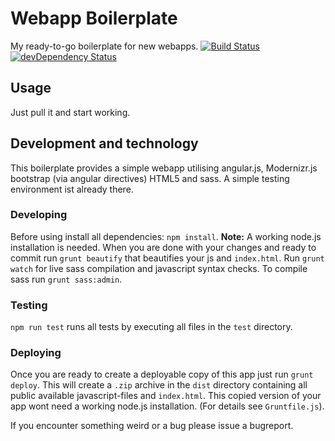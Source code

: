 Webapp Boilerplate
==================

My ready-to-go boilerplate for new webapps.
[![Build Status](https://travis-ci.org/ChristianSch/webapp-boilerplate.svg?branch=master)](https://travis-ci.org/ChristianSch/webapp-boilerplate)
[![devDependency Status](https://david-dm.org/ChristianSch/webapp-boilerplate/dev-status.svg?branch=master)](https://david-dm.org/ChristianSch/webapp-boilerplate#info=devDependencies)

## Usage
Just pull it and start working.

## Development and technology
This boilerplate provides a simple webapp utilising angular.js, Modernizr.js bootstrap (via angular directives) HTML5 and sass. A simple testing environment ist already there.

### Developing
Before using install all dependencies: `npm install`. **Note:** A working node.js installation is needed. When you are done with your changes and ready to commit run `grunt beautify` that beautifies your js and `index.html`. Run `grunt watch` for live sass compilation and javascript syntax checks. To compile sass run `grunt sass:admin`.

### Testing
`npm run test` runs all tests by executing all files in  the `test` directory.

### Deploying
Once you are ready to create a deployable copy of this app just run `grunt deploy`. This will create a `.zip` archive in the `dist` directory containing all public available javascript-files and `index.html`. This copied version of your app wont need a working node.js installation. (For details see `Gruntfile.js`).

If you encounter something weird or a bug please issue a bugreport.